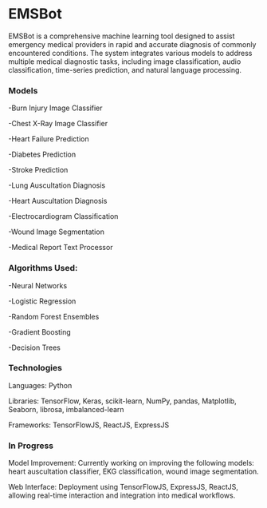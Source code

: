 # EMSBot
EMSBot is a comprehensive machine learning tool designed to assist emergency medical providers in rapid and accurate diagnosis of commonly encountered conditions. The system integrates various models to address multiple medical diagnostic tasks, including image classification, audio classification, time-series prediction, and natural language processing.

### Models
-Burn Injury Image Classifier

-Chest X-Ray Image Classifier

-Heart Failure Prediction

-Diabetes Prediction

-Stroke Prediction

-Lung Auscultation Diagnosis

-Heart Auscultation Diagnosis

-Electrocardiogram Classification

-Wound Image Segmentation

-Medical Report Text Processor

### Algorithms Used:

-Neural Networks

-Logistic Regression

-Random Forest Ensembles

-Gradient Boosting

-Decision Trees

### Technologies
Languages: Python

Libraries: TensorFlow, Keras, scikit-learn, NumPy, pandas, Matplotlib, Seaborn, librosa, imbalanced-learn

Frameworks: TensorFlowJS, ReactJS, ExpressJS

### In Progress

Model Improvement: Currently working on improving the following models: heart auscultation classifier, EKG classification, wound image segmentation.

Web Interface: Deployment using TensorFlowJS, ExpressJS, ReactJS, allowing real-time interaction and integration into medical workflows.
